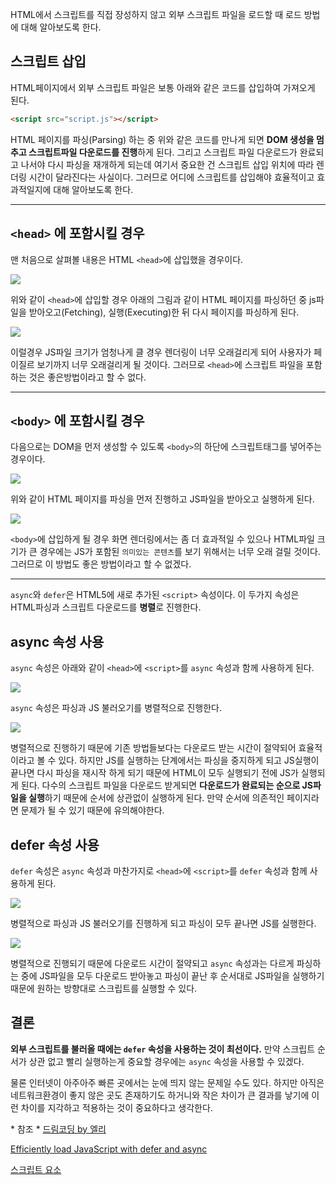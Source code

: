 HTML에서 스크립트를 직접 장성하지 않고 외부 스크립트 파일을 로드할 때 로드 방법에 대해 알아보도록 한다.

## 스크립트 삽입
HTML페이지에서 외부 스크립트 파일은 보통 아래와 같은 코드를 삽입하여 가져오게 된다.

```HTML
<script src="script.js"></script>
```
HTML 페이지를 파싱(Parsing) 하는 중 위와 같은 코드를 만나게 되면 **DOM 생성을 멈추고 스크립트파일 다운로드를 진행**하게 된다. 그리고 스크립트 파일 다운로드가 완료되고 나서야 다시 파싱을 재개하게 되는데 여기서 중요한 건 스크립트 삽입 위치에 따라 렌더링 시간이 달라진다는 사실이다. 그러므로 어디에 스크립트를 삽입해야 효율적이고 효과적일지에 대해 알아보도록 한다.

---

## `<head>` 에 포함시킬 경우
맨 처음으로 살펴볼 내용은 HTML `<head>`에 삽입했을 경우이다. 

![](https://images.velog.io/images/anjaekk/post/69046b35-bcaf-4950-92ab-f14c90ee5a3b/image.png)

위와 같이 `<head>`에 삽입할 경우 아래의 그림과 같이 HTML 페이지를 파싱하던 중 js파일을 받아오고(Fetching), 실행(Executing)한 뒤 다시 페이지를 파싱하게 된다. 

![](https://images.velog.io/images/anjaekk/post/de713449-0b39-4aff-abfa-b8873bccd118/image.png)

이럴경우 JS파일 크기가 엄청나게 클 경우 렌더링이 너무 오래걸리게 되어 사용자가 페이질르 보기까지 너무 오래걸리게 될 것이다. 그러므로 `<head>`에 스크립트 파일을 포함하는 것은 좋은방법이라고 할 수 없다.

---

## `<body>` 에 포함시킬 경우
다음으로는 DOM을 먼저 생성할 수 있도록 `<body>`의 하단에 스크립트태그를 넣어주는 경우이다.

![](https://images.velog.io/images/anjaekk/post/82bce27c-fd99-4707-a18f-3bfe32efafec/image.png)

위와 같이 HTML 페이지를 파싱을 먼저 진행하고 JS파일을 받아오고 실행하게 된다.

![](https://images.velog.io/images/anjaekk/post/2844c7f2-c966-457a-8365-c3e254815fb4/image.png)

`<body>`에 삽입하게 될 경우 화면 렌더링에서는 좀 더 효과적일 수 있으나 HTML파일 크기가 큰 경우에는 JS가 포함된 `의미있는 콘텐츠`를 보기 위해서는 너무 오래 걸릴 것이다. 그러므로 이 방법도 좋은 방법이라고 할 수 없겠다.

---

`async`와 `defer`은 HTML5에 새로 추가된 `<script>` 속성이다. 이 두가지 속성은 HTML파싱과 스크립트 다운로드를 **병렬**로 진행한다.

## async 속성 사용
`async` 속성은 아래와 같이 `<head>`에 `<script>`를 `async` 속성과 함께 사용하게 된다.

![](https://images.velog.io/images/anjaekk/post/5b5b708a-baef-4512-9f80-f64b86f979b9/image.png)

`async` 속성은 파싱과 JS 불러오기를 병렬적으로 진행한다.

![](https://images.velog.io/images/anjaekk/post/18748d4a-a7d9-485b-8949-2797fbce8104/image.png)

병렬적으로 진행하기 때문에 기존 방법들보다는 다운로드 받는 시간이 절약되어 효율적이라고 볼 수 있다. 하지만 JS를 실행하는 단계에서는 파싱을 중지하게 되고 JS실행이 끝나면 다시 파싱을 재시작 하게 되기 때문에 HTML이 모두 실행되기 전에 JS가 실행되게 된다. 
다수의 스크립트 파일을 다운로드 받게되면 **다운로드가 완료되는 순으로 JS파일을 실행**하기 때문에 순서에 상관없이 실행하게 된다. 만약 순서에 의존적인 페이지라면 문제가 될 수 있기 때문에 유의해야한다.

## defer 속성 사용
`defer` 속성은 `async` 속성과 마찬가지로 `<head>`에 `<script>`를 `defer` 속성과 함께 사용하게 된다.

![](https://images.velog.io/images/anjaekk/post/709898a0-95fd-4d37-95e1-118c7471e666/image.png)

병렬적으로 파싱과 JS 불러오기를 진행하게 되고 파싱이 모두 끝나면 JS를 실행한다.

![](https://images.velog.io/images/anjaekk/post/d48d1483-2ac5-4141-a9de-cfa5e5048c4e/image.png)

병렬적으로 진행되기 때문에 다운로드 시간이 절약되고 `async` 속성과는 다르게 파싱하는 중에 JS파일을 모두 다운로드 받아놓고 파싱이 끝난 후 순서대로 JS파일을 실행하기 때문에 원하는 방향대로 스크립트를 실행할 수 있다.

## 결론
**외부 스크립트를 불러올 때에는 `defer` 속성을 사용하는 것이 최선이다.** 만약 스크립트 순서가 상관 없고 빨리 실행하는게 중요할 경우에는 `async` 속성을 사용할 수 있겠다.

물론 인터넷이 아주아주 빠른 곳에서는 눈에 띄지 않는 문제일 수도 있다. 하지만 아직은 네트워크환경이 좋지 않은 곳도 존재하기도 하거니와 작은 차이가 큰 결과를 낳기에 이런 차이를 지각하고 적용하는 것이 중요하다고 생각한다.



\* 참조 *
[드림코딩 by 엘리](https://www.youtube.com/watch?v=tJieVCgGzhs&list=PLv2d7VI9OotTVOL4QmPfvJWPJvkmv6h-2&index=2)

[Efficiently load JavaScript with defer and async](https://flaviocopes.com/javascript-async-defer/)

[스크립트 요소](https://developer.mozilla.org/ko/docs/Web/HTML/Element/script)
